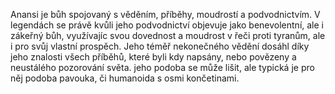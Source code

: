 Anansi je bůh spojovaný s věděním, příběhy, moudrostí a podvodnictvím. V legendách se právě kvůli jeho podvodnictví objevuje jako benevolentní, ale i zákeřný bůh, využívajíc svou dovednost a moudrost v řeči proti tyranům, ale i pro svůj vlastní prospěch. Jeho téměř nekonečného vědění dosáhl díky jeho znalosti všech příběhů, které byli kdy napsány, nebo povězeny a neustálého pozorování světa. jeho podoba se může lišit, ale typická je pro něj podoba pavouka, či humanoida s osmi končetinami.

